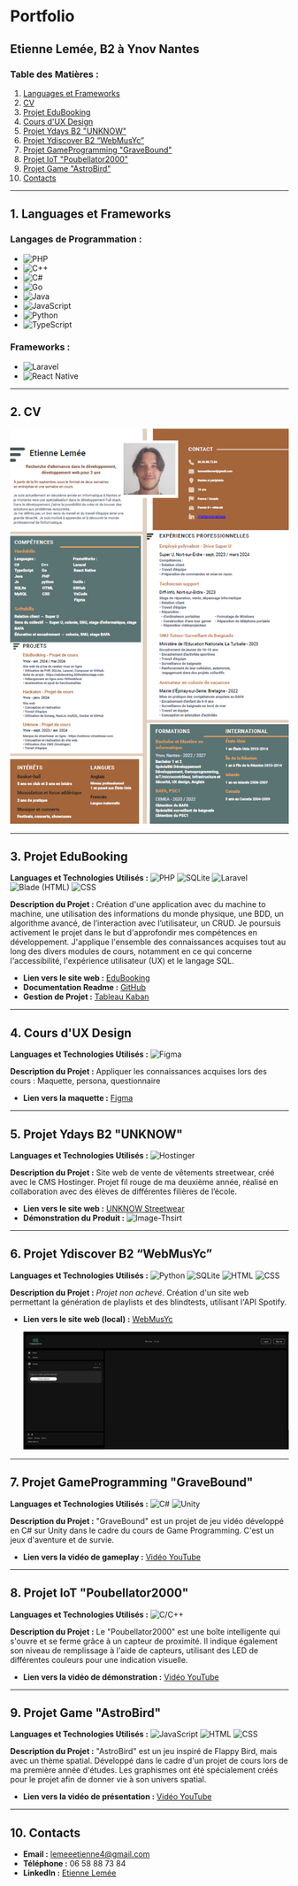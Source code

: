 # Portfolio
## Etienne Lemée, B2 à Ynov Nantes

### Table des Matières :
1. [Languages et Frameworks](#1-languages-et-frameworks)
2. [CV](#2-cv)
3. [Projet EduBooking](#3-projet-edubooking)
4. [Cours d'UX Design](#4-cours-dux-design)
5. [Projet Ydays B2 "UNKNOW"](#5-projet-ydays-b2-unknow)
6. [Projet Ydiscover B2 “WebMusYc”](#6-projet-ydiscover-b2-webmusyc)
7. [Projet GameProgramming "GraveBound"](#7-projet-gameprogramming-gravebound)
8. [Projet IoT "Poubellator2000"](#8-projet-iot-poubellator2000)
9. [Projet Game "AstroBird"](#9-projet-game-astrobird)
10. [Contacts](#10-contacts)

---

## 1. Languages et Frameworks

### Langages de Programmation :
- ![PHP](https://img.shields.io/badge/PHP-%5E7.4-blue)
- ![C++](https://img.shields.io/badge/C++-14-red)
- ![C#](https://img.shields.io/badge/C%23-.NET_6-blue)
- ![Go](https://img.shields.io/badge/Go-1.17-blue)
- ![Java](https://img.shields.io/badge/Java-11-red)
- ![JavaScript](https://img.shields.io/badge/JavaScript-ES6-yellow)
- ![Python](https://img.shields.io/badge/Python-3.9.7-blue)
- ![TypeScript](https://img.shields.io/badge/TypeScript-4.4.3-blue)

### Frameworks :
- ![Laravel](https://img.shields.io/badge/Laravel-v8-red)
- ![React Native](https://img.shields.io/badge/React_Native-0.66.3-green)

---

## 2. CV

![photo-cv-alternance](photo-cv-alternance.png)

---

## 3. Projet EduBooking
**Languages et Technologies Utilisés :**
![PHP](https://img.shields.io/badge/PHP-%5E7.4-blue) ![SQLite](https://img.shields.io/badge/SQLite-3-green) ![Laravel](https://img.shields.io/badge/Laravel-v8-red) ![Blade (HTML)](https://img.shields.io/badge/Blade-HTML-blue) ![CSS](https://img.shields.io/badge/CSS-3-orange)

**Description du Projet :** Création d'une application avec du machine to machine, une utilisation des informations du monde physique, une BDD, un algorithme avancé, de l’interaction avec l’utilisateur, un CRUD. Je poursuis activement le projet dans le but d'approfondir mes compétences en développement. J'applique l'ensemble des connaissances acquises tout au long des divers modules de cours, notamment en ce qui concerne l'accessibilité, l'expérience utilisateur (UX) et le langage SQL.

- **Lien vers le site web :** [EduBooking](https://edubooking.000webhostapp.com)
- **Documentation Readme :** [GitHub](https://github.com/EtienneLm/Projet-EduBooking-B2)
- **Gestion de Projet :** [Tableau Kaban](https://github.com/users/EtienneLm/projects/2)

---

## 4. Cours d'UX Design
**Languages et Technologies Utilisés :**
![Figma](https://img.shields.io/badge/Figma-Design-blue)

**Description du Projet :** Appliquer les connaissances acquises lors des cours : Maquette, persona, questionnaire 
- **Lien vers la maquette :** [Figma](https://www.figma.com/design/CslSiGrZHYO7bjdchYZAUi/Ynov-UX-Projet-FreePrints?node-id=1-378&t=pl1rD0o81aj0NBFE-0)

---

## 5. Projet Ydays B2 "UNKNOW"
**Languages et Technologies Utilisés :**
![Hostinger](https://img.shields.io/badge/Hostinger-CMS-blue)

**Description du Projet :** Site web de vente de vêtements streetwear, créé avec le CMS Hostinger. Projet fil rouge de ma deuxième année, réalisé en collaboration avec des élèves de différentes filières de l’école.
- **Lien vers le site web :** [UNKNOW Streetwear](https://unknow-streetwear.com)
- **Démonstration du Produit :** ![Image-Thsirt](photo-thsirt.png)

---

## 6. Projet Ydiscover B2 “WebMusYc”
**Languages et Technologies Utilisés :**
![Python](https://img.shields.io/badge/Python-3.9.7-blue) ![SQLite](https://img.shields.io/badge/SQLite-3-green) ![HTML](https://img.shields.io/badge/HTML-5-orange) ![CSS](https://img.shields.io/badge/CSS-3-orange)

**Description du Projet :** *Projet non achevé*. Création d'un site web permettant la génération de playlists et des blindtests, utilisant l'API Spotify.
- **Lien vers le site web (local) :** [WebMusYc](http://127.0.0.1:5000/home)
  
  ![Image-Thsirt](screen-webmusyc.png)

---

## 7. Projet GameProgramming "GraveBound"
**Languages et Technologies Utilisés :**
![C#](https://img.shields.io/badge/C%23-.NET_6-blue) ![Unity](https://img.shields.io/badge/Unity-2020-orange)

**Description du Projet :** "GraveBound" est un projet de jeu vidéo développé en C# sur Unity dans le cadre du cours de Game Programming. C'est un jeux d'aventure et de survie.
- **Lien vers la vidéo de gameplay :** [Vidéo YouTube](https://youtu.be/Pn65kcbow58?si=G3FcakucEF9RHi8t)

---

## 8. Projet IoT "Poubellator2000"
**Languages et Technologies Utilisés :**
![C/C++](https://img.shields.io/badge/C%2FC%2B%2B-Embedded-blue)

**Description du Projet :** Le "Poubellator2000" est une boîte intelligente qui s'ouvre et se ferme grâce à un capteur de proximité. Il indique également son niveau de remplissage à l'aide de capteurs, utilisant des LED de différentes couleurs pour une indication visuelle.

- **Lien vers la vidéo de démonstration :** [Vidéo YouTube](https://youtube.com/shorts/_9lEEj-H3SE?feature=share)

---

## 9. Projet Game "AstroBird"
**Languages et Technologies Utilisés :**
![JavaScript](https://img.shields.io/badge/JavaScript-ES6-yellow) ![HTML](https://img.shields.io/badge/HTML-5-orange) ![CSS](https://img.shields.io/badge/CSS-3-orange)

**Description du Projet :** "AstroBird" est un jeu inspiré de Flappy Bird, mais avec un thème spatial. Développé dans le cadre d'un projet de cours lors de ma première année d'études. Les graphismes ont été spécialement créés pour le projet afin de donner vie à son univers spatial.

- **Lien vers la vidéo de présentation :** [Vidéo YouTube](https://youtu.be/gxBz-4nGVCc)

---

## 10. Contacts
- **Email :** lemeeetienne4@gmail.com
- **Téléphone :** 06 58 88 73 84
- **LinkedIn :** [Etienne Lemée](https://www.linkedin.com/in/etienne-lemee/)
